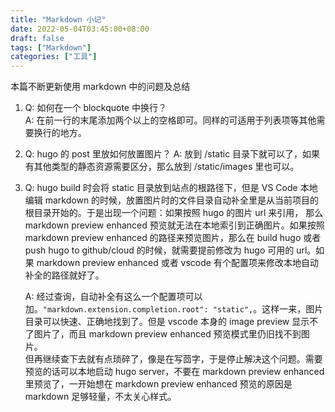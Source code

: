 ```yaml
---
title: "Markdown 小记"
date: 2022-05-04T03:45:00+08:00
draft: false
tags: ["Markdown"]
categories: ["工具"]
---
```


本篇不断更新使用 markdown 中的问题及总结

1. Q: 如何在一个 blockquote 中换行？  
   A: 在前一行的末尾添加两个以上的空格即可。同样的可适用于列表项等其他需要换行的地方。


2. Q: hugo 的 post 里放如何放置图片？
   A: 放到 /static 目录下就可以了，如果有其他类型的静态资源需要区分，那么放到 /static/images 里也可以。

3. Q: hugo build 时会将 static 目录放到站点的根路径下，但是 VS Code 本地编辑 markdown 的时候，放置图片时的文件目录自动补全里是从当前项目的根目录开始的。于是出现一个问题：如果按照 hugo 的图片 url 来引用， 那么 markdown preview enhanced 预览就无法在本地索引到正确图片。如果按照 markdown preview enhanced 的路径来预览图片，那么在 build hugo 或者 push hugo to github/cloud 的时候，就需要提前修改为 hugo 可用的 url。如果 markdown preview enhanced 或者 vscode 有个配置项来修改本地自动补全的路径就好了。
   
   A: 经过查询，自动补全有这么一个配置项可以加。`"markdown.extension.completion.root": "static",`。这样一来，图片目录可以快速、正确地找到了。但是 vscode 本身的 image preview 显示不了图片了，而且 markdown preview enhanced 预览模式里仍旧找不到图片。  
   但再继续查下去就有点琐碎了，像是在写茴字，于是停止解决这个问题。需要预览的话可以本地启动 hugo server，不要在 markdown preview enhanced 里预览了，一开始想在 markdown preview enhanced 预览的原因是 markdown 足够轻量，不太关心样式。